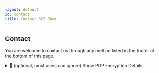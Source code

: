 ```yaml
---
layout: default
id: contact
title: Contact SCS Bham 
---
```

<div class="main-content-box" id="main-content"> <div class="main-content">
<h2 class="main-header"> Contact </h2>
<p class="main-deets">
You are welcome to contact us through any method listed in the footer at the bottom of this page.
</p> </div> </div>

<div class="main-content-box"> <div class="main-content"> <details class="main-deets">
  <summary class="main-summary"> 🔐 (optional, most users can ignore) Show PGP Encryption Details </summary>
  <p>Download <a href="/assets/keys/scs-public.key" download>scs-public.key</a>.</p>
  <hr>
     <strong>PGP Key Fingerprint:</strong><br>
     <code>21A6 6F26 68C8 AF67 14AC E6DA CB2A 2D14 4C7D 1B27</code>
  <p><strong>uid:</strong> Secure Computer Solutions<br>
     <strong>SCS email key:</strong> admin@securecomputer.ai</p>
</details>
</div></div>

